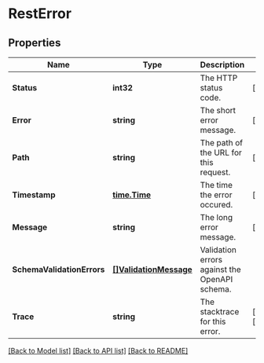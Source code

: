 # RestError

## Properties

Name | Type | Description | Notes
------------ | ------------- | ------------- | -------------
**Status** | **int32** | The HTTP status code. | [readonly] 
**Error** | **string** | The short error message. | [readonly] 
**Path** | **string** | The path of the URL for this request. | [readonly] 
**Timestamp** | [**time.Time**](time.Time.md) | The time the error occured. | [readonly] 
**Message** | **string** | The long error message. | [readonly] 
**SchemaValidationErrors** | [**[]ValidationMessage**](ValidationMessage.md) | Validation errors against the OpenAPI schema. | 
**Trace** | **string** | The stacktrace for this error. | [optional] [readonly] 

[[Back to Model list]](../README.md#documentation-for-models) [[Back to API list]](../README.md#documentation-for-api-endpoints) [[Back to README]](../README.md)


